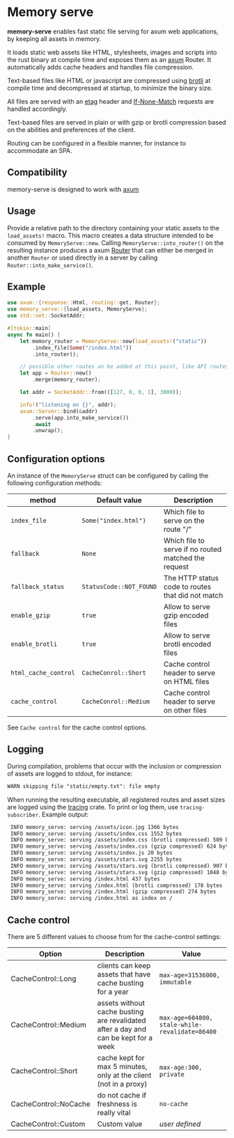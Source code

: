 # Memory serve

**memory-serve** enables fast static file serving for axum web applications,
by keeping all assets in memory.

It loads static web assets like HTML, stylesheets, images and
scripts into the rust binary at compile time and exposes them as an
[axum](https://github.com/tokio-rs/axum) Router. It automatically adds cache
headers and handles file compression.

Text-based files like HTML or javascript
are compressed using [brotli](https://en.wikipedia.org/wiki/Brotli)
at compile time and decompressed at startup, to minimize the binary size.

All files are served with an
[etag](https://developer.mozilla.org/en-US/docs/Web/HTTP/Headers/ETag)
header and
[If-None-Match](https://developer.mozilla.org/en-US/docs/Web/HTTP/Headers/If-None-Match)
requests are handled accordingly.

Text-based files are served in plain or with gzip or brotli compression
based on the abilities and preferences of the client.

Routing can be configured in a flexible manner, for instance to accommodate
an SPA.

## Compatibility

memory-serve is designed to work with [axum](https://github.com/tokio-rs/axum)

## Usage

Provide a relative path to the directory containing your static assets
to the `load_assets!` macro. This macro creates a data structure intended to
be consumed by `MemoryServe::new`. Calling `MemoryServe::into_router()` on
the resulting instance produces a axum
[Router](https://docs.rs/axum/latest/axum/routing/struct.Router.html) that
can either be merged in another `Router` or used directly in a server by
calling `Router::into_make_service()`.

## Example

```rust
use axum::{response::Html, routing::get, Router};
use memory_serve::{load_assets, MemoryServe};
use std::net::SocketAddr;

#[tokio::main]
async fn main() {
    let memory_router = MemoryServe::new(load_assets!("static"))
        .index_file(Some("/index.html"))
        .into_router();

    // possible other routes an be added at this point, like API routes
    let app = Router::new()
        .merge(memory_router);

    let addr = SocketAddr::from(([127, 0, 0, 1], 3000));

    info!("listening on {}", addr);
    axum::Server::bind(&addr)
        .serve(app.into_make_service())
        .await
        .unwrap();
}
```

## Configuration options

An instance of the `MemoryServe` struct can be configured by calling
the following configuration methods:

| method               | Default value           | Description                                           |
|----------------------|-------------------------|-------------------------------------------------------|
| `index_file`         | `Some("index.html")`    | Which file to serve on the route "/"                  |
| `fallback`           | `None`                  | Which file to serve if no routed matched the request  |
| `fallback_status`    | `StatusCode::NOT_FOUND` | The HTTP status code to routes that did not match     |
| `enable_gzip`        | `true`                  | Allow to serve gzip encoded files                     |
| `enable_brotli`      | `true`                  | Allow to serve brotli encoded files                   |
| `html_cache_control` | `CacheConrol::Short`    | Cache control header to serve on HTML files           |
| `cache_control`      | `CacheConrol::Medium`   | Cache control header to serve on other files          |

See `Cache control` for the cache control options.

## Logging

During compilation, problems that occur with the inclusion or compression
of assets are logged to stdout, for instance:

```txt
WARN skipping file "static/empty.txt": file empty
```

When running the resulting executable, all registered routes and asset
sizes are logged using the [tracing](https://github.com/tokio-rs/tracing)
crate. To print or log them, use `tracing-subscriber`.
Example output:

```txt
 INFO memory_serve: serving /assets/icon.jpg 1366 bytes
 INFO memory_serve: serving /assets/index.css 1552 bytes
 INFO memory_serve: serving /assets/index.css (brotli compressed) 509 bytes
 INFO memory_serve: serving /assets/index.css (gzip compressed) 624 bytes
 INFO memory_serve: serving /assets/index.js 20 bytes
 INFO memory_serve: serving /assets/stars.svg 2255 bytes
 INFO memory_serve: serving /assets/stars.svg (brotli compressed) 907 bytes
 INFO memory_serve: serving /assets/stars.svg (gzip compressed) 1048 bytes
 INFO memory_serve: serving /index.html 437 bytes
 INFO memory_serve: serving /index.html (brotli compressed) 178 bytes
 INFO memory_serve: serving /index.html (gzip compressed) 274 bytes
 INFO memory_serve: serving /index.html as index on /
```

## Cache control

There are 5 different values to choose from for the cache-control settings:

| Option                | Description                                                                                | Value                                          |
|-----------------------|--------------------------------------------------------------------------------------------|------------------------------------------------|
| CacheControl::Long    | clients can keep assets that have cache busting for a year                                 | `max-age=31536000, immutable`                  |
| CacheControl::Medium  | assets without cache busting are revalidated after a day and can be kept for a week        | `max-age=604800, stale-while-revalidate=86400` |
| CacheControl::Short   | cache kept for max 5 minutes, only at the client (not in a proxy)                          | `max-age:300, private`                         |
| CacheControl::NoCache | do not cache if freshness is really vital                                                  | `no-cache`                                     |
| CacheControl::Custom  | Custom value                                                                               | *user defined*                                 |
